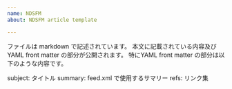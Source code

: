 ```yaml
---
name: NDSFM
about: NDSFM article template

---
```


ファイルは markdown で記述されています。
本文に記載されている内容及びYAML front matter の部分が公開されます。
特にYAML front matter の部分は以下のような内容です。

subject: タイトル
summary: feed.xml で使用するサマリー
refs: リンク集
